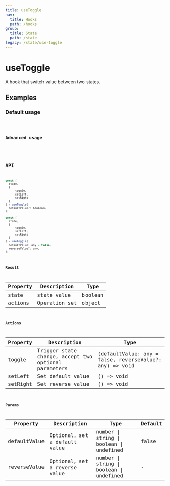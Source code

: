 ```yaml
---
title: useToggle
nav:
  title: Hooks
  path: /hooks
group:
  title: State
  path: /state
legacy: /state/use-toggle
---
```


# useToggle

A hook that switch value between two states.

## Examples

### Default usage

<code src="./demo/demo1.tsx" />

### Advanced usage

<code src="./demo/demo2.tsx" />

## API

```javascript
const [
  state,
  {
      toggle,
      setLeft,
      setRight
  }
] = useToggle(
  defaultValue?: boolean,
);

const [
  state,
  {
      toggle,
      setLeft,
      setRight
  }
] = useToggle(
  defaultValue: any = false,
  reverseValue?: any,
);
```

### Result

| Property | Description                                         | Type                 |
|----------|--------------------------------------|----------------------|
| state  | state value                         | boolean              |
| actions | Operation set | object |

### Actions
| Property | Description                                         | Type                 |
|----------|--------------------------------------|----------------------|
| toggle | Trigger state change, accept two optional parameters | (defaultValue: any = false, reverseValue?: any) => void |
| setLeft | Set default value | () => void |
| setRight | Set reverse value | () => void |

### Params

| Property | Description                                 | Type                   | Default |
|---------|----------------------------------------------|------------------------|--------|
| defaultValue | Optional，set a default value  | number \| string \| boolean \| undefined | false      |
| reverseValue | Optional，set a reverse value  | number \| string \| boolean \| undefined | -      |
